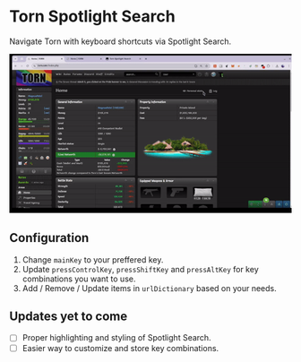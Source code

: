 # Torn Spotlight Search

Navigate Torn with keyboard shortcuts via Spotlight Search.

![torn-spotlight-search](https://raw.githubusercontent.com/jayam04/torn-scripts/master/tornSpotlightSearch/promo_short.gif)

## Configuration

1. Change `mainKey` to your preffered key.
2. Update `pressControlKey`, `pressShiftKey` and `pressAltKey` for key combinations you want to use.
3. Add / Remove / Update items in `urlDictionary` based on your needs.

## Updates yet to come

- [ ] Proper highlighting and styling of Spotlight Search.
- [ ] Easier way to customize and store key combinations.
